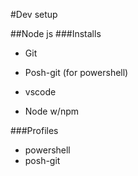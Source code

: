 #Dev setup

##Node js
###Installs
* Git
* Posh-git (for powershell)
* vscode

* Node w/npm

###Profiles
* powershell
* posh-git

